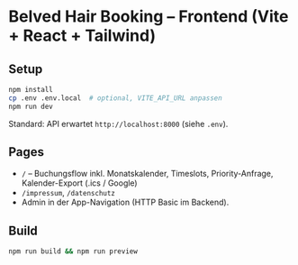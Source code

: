 # Belved Hair Booking – Frontend (Vite + React + Tailwind)

## Setup
```bash
npm install
cp .env .env.local  # optional, VITE_API_URL anpassen
npm run dev
```

Standard: API erwartet `http://localhost:8000` (siehe `.env`).

## Pages
- `/` – Buchungsflow inkl. Monatskalender, Timeslots, Priority-Anfrage, Kalender-Export (.ics / Google)
- `/impressum`, `/datenschutz`
- Admin in der App-Navigation (HTTP Basic im Backend).

## Build
```bash
npm run build && npm run preview
```
